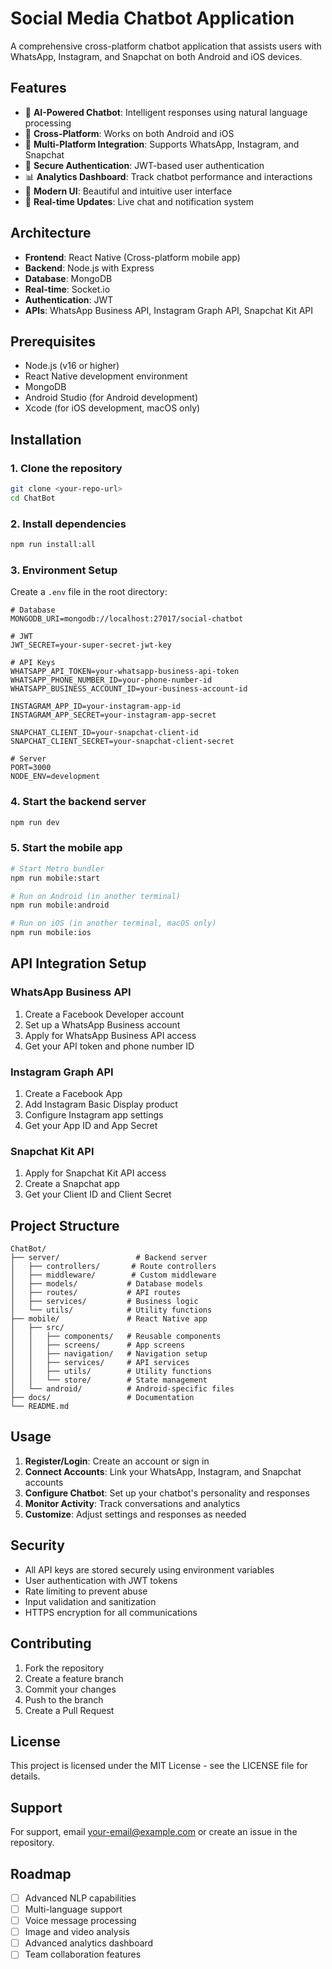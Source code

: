 # Social Media Chatbot Application

A comprehensive cross-platform chatbot application that assists users with WhatsApp, Instagram, and Snapchat on both Android and iOS devices.

## Features

- 🤖 **AI-Powered Chatbot**: Intelligent responses using natural language processing
- 📱 **Cross-Platform**: Works on both Android and iOS
- 🔗 **Multi-Platform Integration**: Supports WhatsApp, Instagram, and Snapchat
- 🔐 **Secure Authentication**: JWT-based user authentication
- 📊 **Analytics Dashboard**: Track chatbot performance and interactions
- 🎨 **Modern UI**: Beautiful and intuitive user interface
- 🔄 **Real-time Updates**: Live chat and notification system

## Architecture

- **Frontend**: React Native (Cross-platform mobile app)
- **Backend**: Node.js with Express
- **Database**: MongoDB
- **Real-time**: Socket.io
- **Authentication**: JWT
- **APIs**: WhatsApp Business API, Instagram Graph API, Snapchat Kit API

## Prerequisites

- Node.js (v16 or higher)
- React Native development environment
- MongoDB
- Android Studio (for Android development)
- Xcode (for iOS development, macOS only)

## Installation

### 1. Clone the repository
```bash
git clone <your-repo-url>
cd ChatBot
```

### 2. Install dependencies
```bash
npm run install:all
```

### 3. Environment Setup
Create a `.env` file in the root directory:
```env
# Database
MONGODB_URI=mongodb://localhost:27017/social-chatbot

# JWT
JWT_SECRET=your-super-secret-jwt-key

# API Keys
WHATSAPP_API_TOKEN=your-whatsapp-business-api-token
WHATSAPP_PHONE_NUMBER_ID=your-phone-number-id
WHATSAPP_BUSINESS_ACCOUNT_ID=your-business-account-id

INSTAGRAM_APP_ID=your-instagram-app-id
INSTAGRAM_APP_SECRET=your-instagram-app-secret

SNAPCHAT_CLIENT_ID=your-snapchat-client-id
SNAPCHAT_CLIENT_SECRET=your-snapchat-client-secret

# Server
PORT=3000
NODE_ENV=development
```

### 4. Start the backend server
```bash
npm run dev
```

### 5. Start the mobile app
```bash
# Start Metro bundler
npm run mobile:start

# Run on Android (in another terminal)
npm run mobile:android

# Run on iOS (in another terminal, macOS only)
npm run mobile:ios
```

## API Integration Setup

### WhatsApp Business API
1. Create a Facebook Developer account
2. Set up a WhatsApp Business account
3. Apply for WhatsApp Business API access
4. Get your API token and phone number ID

### Instagram Graph API
1. Create a Facebook App
2. Add Instagram Basic Display product
3. Configure Instagram app settings
4. Get your App ID and App Secret

### Snapchat Kit API
1. Apply for Snapchat Kit API access
2. Create a Snapchat app
3. Get your Client ID and Client Secret

## Project Structure

```
ChatBot/
├── server/                 # Backend server
│   ├── controllers/       # Route controllers
│   ├── middleware/        # Custom middleware
│   ├── models/           # Database models
│   ├── routes/           # API routes
│   ├── services/         # Business logic
│   └── utils/            # Utility functions
├── mobile/               # React Native app
│   ├── src/
│   │   ├── components/   # Reusable components
│   │   ├── screens/      # App screens
│   │   ├── navigation/   # Navigation setup
│   │   ├── services/     # API services
│   │   ├── utils/        # Utility functions
│   │   └── store/        # State management
│   └── android/          # Android-specific files
├── docs/                 # Documentation
└── README.md
```

## Usage

1. **Register/Login**: Create an account or sign in
2. **Connect Accounts**: Link your WhatsApp, Instagram, and Snapchat accounts
3. **Configure Chatbot**: Set up your chatbot's personality and responses
4. **Monitor Activity**: Track conversations and analytics
5. **Customize**: Adjust settings and responses as needed

## Security

- All API keys are stored securely using environment variables
- User authentication with JWT tokens
- Rate limiting to prevent abuse
- Input validation and sanitization
- HTTPS encryption for all communications

## Contributing

1. Fork the repository
2. Create a feature branch
3. Commit your changes
4. Push to the branch
5. Create a Pull Request

## License

This project is licensed under the MIT License - see the LICENSE file for details.

## Support

For support, email your-email@example.com or create an issue in the repository.

## Roadmap

- [ ] Advanced NLP capabilities
- [ ] Multi-language support
- [ ] Voice message processing
- [ ] Image and video analysis
- [ ] Advanced analytics dashboard
- [ ] Team collaboration features
